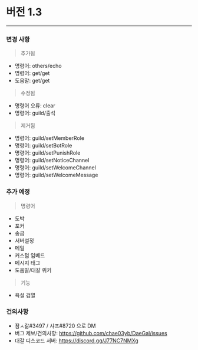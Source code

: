 # 버전 1.3
-------------------------
### 변경 사항

> 추가됨
* 명령어: others/echo
* 명령어: get/get
* 도움말: get/get

> 수정됨
* 명령어 오류: clear
* 명령어: guild/출석

> 제거됨
* 명령어: guild/setMemberRole
* 명령어: guild/setBotRole
* 명령어: guild/setPunishRole
* 명령어: guild/setNoticeChannel
* 명령어: guild/setWelcomeChannel
* 명령어: guild/setWelcomeMessage

### 추가 예정

> 명령어
* 도박
* 포커
* 송금
* 서버설정
* 메일
* 커스텀 임베드
* 메시지 태그
* 도움말/대갈 위키

> 기능
* 욕설 검열

### 건의사항
* 잠ㅅ갊#3497 / 샤프#8720 으로 DM
* 버그 제보/건의사항: https://github.com/chae03yb/DaeGal/issues
* 대갈 디스코드 서버: https://discord.gg/J77NC7NMXg